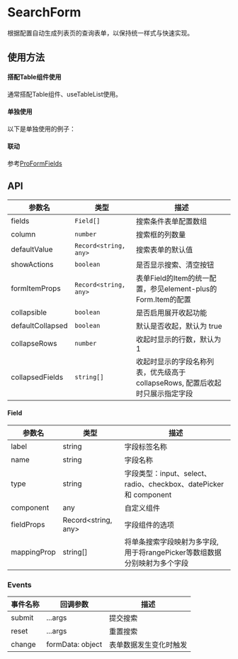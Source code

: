 # SearchForm
根据配置自动生成列表页的查询表单，以保持统一样式与快速实现。

## 使用方法
#### 搭配Table组件使用
通常搭配Table组件、useTableList使用。

#### 单独使用
以下是单独使用的例子：
<demo src="@/components/SearchForm/demos/demo1.vue" title="基础用法" />

#### 联动
参考[ProFormFields](./FormFields.md)

## API
| 参数名           | 类型                  | 描述                                                                          |
| ---------------- | --------------------- | ----------------------------------------------------------------------------- |
| fields           | `Field[]`             | 搜索条件表单配置数组                                                          |
| column           | `number`              | 搜索框的列数量                                                                |
| defaultValue     | `Record<string, any>` | 搜索表单的默认值                                                              |
| showActions      | `boolean`             | 是否显示搜索、清空按钮                                                        |
| formItemProps    | `Record<string, any>` | 表单Field的Item的统一配置，参见element-plus的Form.Item的配置                  |
| collapsible      | `boolean`             | 是否启用展开收起功能                                                          |
| defaultCollapsed | `boolean`             | 默认是否收起，默认为 true                                                     |
| collapseRows     | `number`              | 收起时显示的行数，默认为 1                                                    |
| collapsedFields  | `string[]`            | 收起时显示的字段名称列表，优先级高于 collapseRows, 配置后收起时只展示指定字段 |

#### Field
| 参数名      | 类型                | 描述                                                                      |
| ----------- | ------------------- | ------------------------------------------------------------------------- |
| label       | string              | 字段标签名称                                                              |
| name        | string              | 字段名称                                                                  |
| type        | string              | 字段类型：input、select、radio、checkbox、datePicker 和 component         |
| component   | any                 | 自定义组件                                                                |
| fieldProps  | Record<string, any> | 字段组件的选项                                                            |
| mappingProp | string[]            | 将单条搜索字段映射为多字段, 用于将rangePicker等数组数据分别映射为多个字段 |

### Events

| 事件名称 | 回调参数         | 描述                   |
| -------- | ---------------- | ---------------------- |
| submit   | ...args          | 提交搜索               |
| reset    | ...args          | 重置搜索               |
| change   | formData: object | 表单数据发生变化时触发 |
